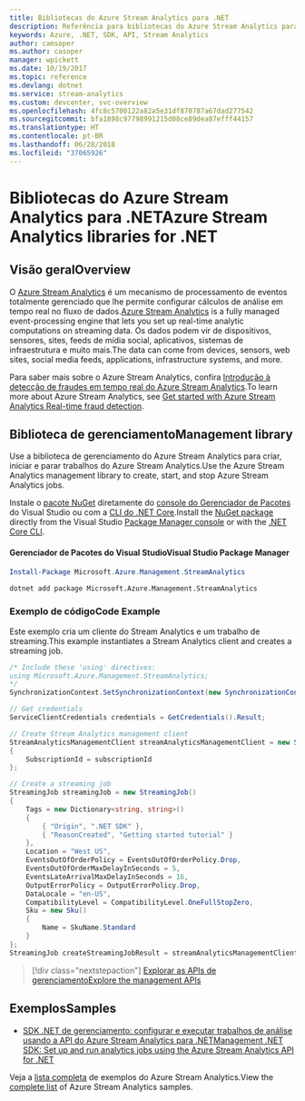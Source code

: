 ```yaml
---
title: Bibliotecas do Azure Stream Analytics para .NET
description: Referência para bibliotecas do Azure Stream Analytics para .NET
keywords: Azure, .NET, SDK, API, Stream Analytics
author: camsoper
ms.author: casoper
manager: wpickett
ms.date: 10/19/2017
ms.topic: reference
ms.devlang: dotnet
ms.service: stream-analytics
ms.custom: devcenter, svc-overview
ms.openlocfilehash: 4fc8c5700122a82a5e31df870787a67dad277542
ms.sourcegitcommit: bfa1898c97798991215d08ce89dea87efff44157
ms.translationtype: HT
ms.contentlocale: pt-BR
ms.lasthandoff: 06/28/2018
ms.locfileid: "37065926"
---
```

# <a name="azure-stream-analytics-libraries-for-net"></a><span data-ttu-id="e5ac7-104">Bibliotecas do Azure Stream Analytics para .NET</span><span class="sxs-lookup"><span data-stu-id="e5ac7-104">Azure Stream Analytics libraries for .NET</span></span>

## <a name="overview"></a><span data-ttu-id="e5ac7-105">Visão geral</span><span class="sxs-lookup"><span data-stu-id="e5ac7-105">Overview</span></span>

<span data-ttu-id="e5ac7-106">O [Azure Stream Analytics](/azure/stream-analytics/stream-analytics-introduction) é um mecanismo de processamento de eventos totalmente gerenciado que lhe permite configurar cálculos de análise em tempo real no fluxo de dados.</span><span class="sxs-lookup"><span data-stu-id="e5ac7-106">[Azure Stream Analytics](/azure/stream-analytics/stream-analytics-introduction) is a fully managed event-processing engine that lets you set up real-time analytic computations on streaming data.</span></span> <span data-ttu-id="e5ac7-107">Os dados podem vir de dispositivos, sensores, sites, feeds de mídia social, aplicativos, sistemas de infraestrutura e muito mais.</span><span class="sxs-lookup"><span data-stu-id="e5ac7-107">The data can come from devices, sensors, web sites, social media feeds, applications, infrastructure systems, and more.</span></span> 

<span data-ttu-id="e5ac7-108">Para saber mais sobre o Azure Stream Analytics, confira [Introdução à detecção de fraudes em tempo real do Azure Stream Analytics](/azure/stream-analytics/stream-analytics-real-time-fraud-detection).</span><span class="sxs-lookup"><span data-stu-id="e5ac7-108">To learn more about Azure Stream Analytics, see [Get started with Azure Stream Analytics Real-time fraud detection](/azure/stream-analytics/stream-analytics-real-time-fraud-detection).</span></span>


## <a name="management-library"></a><span data-ttu-id="e5ac7-109">Biblioteca de gerenciamento</span><span class="sxs-lookup"><span data-stu-id="e5ac7-109">Management library</span></span>

<span data-ttu-id="e5ac7-110">Use a biblioteca de gerenciamento do Azure Stream Analytics para criar, iniciar e parar trabalhos do Azure Stream Analytics.</span><span class="sxs-lookup"><span data-stu-id="e5ac7-110">Use the Azure Stream Analytics management library to create, start, and stop Azure Stream Analytics jobs.</span></span>

<span data-ttu-id="e5ac7-111">Instale o [pacote NuGet](https://www.nuget.org/packages/Microsoft.Azure.Management.StreamAnalytics) diretamente do [console do Gerenciador de Pacotes][PackageManager] do Visual Studio ou com a [CLI do .NET Core][DotNetCLI].</span><span class="sxs-lookup"><span data-stu-id="e5ac7-111">Install the [NuGet package](https://www.nuget.org/packages/Microsoft.Azure.Management.StreamAnalytics) directly from the Visual Studio [Package Manager console][PackageManager] or with the [.NET Core CLI][DotNetCLI].</span></span>

#### <a name="visual-studio-package-manager"></a><span data-ttu-id="e5ac7-112">Gerenciador de Pacotes do Visual Studio</span><span class="sxs-lookup"><span data-stu-id="e5ac7-112">Visual Studio Package Manager</span></span>

```powershell
Install-Package Microsoft.Azure.Management.StreamAnalytics
```

```bash
dotnet add package Microsoft.Azure.Management.StreamAnalytics
```

### <a name="code-example"></a><span data-ttu-id="e5ac7-113">Exemplo de código</span><span class="sxs-lookup"><span data-stu-id="e5ac7-113">Code Example</span></span>

<span data-ttu-id="e5ac7-114">Este exemplo cria um cliente do Stream Analytics e um trabalho de streaming.</span><span class="sxs-lookup"><span data-stu-id="e5ac7-114">This example instantiates a Stream Analytics client and creates a streaming job.</span></span>

```csharp
/* Include these 'using' directives:
using Microsoft.Azure.Management.StreamAnalytics;
*/
SynchronizationContext.SetSynchronizationContext(new SynchronizationContext());

// Get credentials
ServiceClientCredentials credentials = GetCredentials().Result;

// Create Stream Analytics management client
StreamAnalyticsManagementClient streamAnalyticsManagementClient = new StreamAnalyticsManagementClient(credentials)
{
    SubscriptionId = subscriptionId
};

// Create a streaming job
StreamingJob streamingJob = new StreamingJob()
{
    Tags = new Dictionary<string, string>()
    {
        { "Origin", ".NET SDK" },
        { "ReasonCreated", "Getting started tutorial" }
    },
    Location = "West US",
    EventsOutOfOrderPolicy = EventsOutOfOrderPolicy.Drop,
    EventsOutOfOrderMaxDelayInSeconds = 5,
    EventsLateArrivalMaxDelayInSeconds = 16,
    OutputErrorPolicy = OutputErrorPolicy.Drop,
    DataLocale = "en-US",
    CompatibilityLevel = CompatibilityLevel.OneFullStopZero,
    Sku = new Sku()
    {
        Name = SkuName.Standard
    }
};
StreamingJob createStreamingJobResult = streamAnalyticsManagementClient.StreamingJobs.CreateOrReplace(streamingJob, resourceGroupName, streamingJobName);
```

> [!div class="nextstepaction"]
> [<span data-ttu-id="e5ac7-115">Explorar as APIs de gerenciamento</span><span class="sxs-lookup"><span data-stu-id="e5ac7-115">Explore the management APIs</span></span>](/dotnet/api/overview/azure/streamanalytics/management)


## <a name="samples"></a><span data-ttu-id="e5ac7-116">Exemplos</span><span class="sxs-lookup"><span data-stu-id="e5ac7-116">Samples</span></span>

- [<span data-ttu-id="e5ac7-117">SDK .NET de gerenciamento: configurar e executar trabalhos de análise usando a API do Azure Stream Analytics para .NET</span><span class="sxs-lookup"><span data-stu-id="e5ac7-117">Management .NET SDK: Set up and run analytics jobs using the Azure Stream Analytics API for .NET</span></span>](/azure/stream-analytics/stream-analytics-dotnet-management-sdk)

<span data-ttu-id="e5ac7-118">Veja a [lista completa](https://azure.microsoft.com/resources/samples/?platform=dotnet&service=stream-analytics) de exemplos do Azure Stream Analytics.</span><span class="sxs-lookup"><span data-stu-id="e5ac7-118">View the [complete list](https://azure.microsoft.com/resources/samples/?platform=dotnet&service=stream-analytics) of Azure Stream Analytics samples.</span></span>

[PackageManager]: https://docs.microsoft.com/nuget/tools/package-manager-console
[DotNetCLI]: https://docs.microsoft.com/dotnet/core/tools/dotnet-add-package
